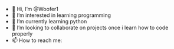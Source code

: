 - 👋 Hi, I’m @Woofer1
- 👀 I’m interested in learning programming
- 🌱 I’m currently learning python
- 💞️ I’m looking to collaborate on projects once i learn how to code properly
- 📫 How to reach me: 

<!---
Woofer1/Woofer1 is a ✨ special ✨ repository because its `README.md` (this file) appears on your GitHub profile.
You can click the Preview link to take a look at your changes.
--->
